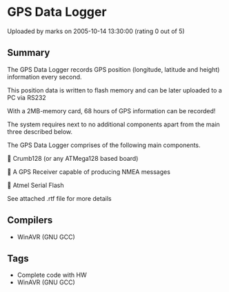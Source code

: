 # GPS Data Logger

Uploaded by marks on 2005-10-14 13:30:00 (rating 0 out of 5)

## Summary

The GPS Data Logger records GPS position (longitude, latitude and height) information every second.  

This position data is written to flash memory and can be later uploaded to a PC via RS232  

With a 2MB-memory card, 68 hours of GPS information can be recorded!  

The system requires next to no additional components apart from the main three described below.


The GPS Data Logger comprises of the following main components.


 Crumb128 (or any ATMega128 based board)  

 A GPS Receiver capable of producing NMEA messages  

 Atmel Serial Flash


See attached .rtf file for more details

## Compilers

- WinAVR (GNU GCC)

## Tags

- Complete code with HW
- WinAVR (GNU GCC)
